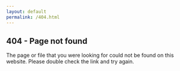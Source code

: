 ```yaml
---
layout: default
permalink: /404.html
---
```

## 404 - Page not found
The page or file that you were looking for could not be found on this website. Please double check the link and try again.

<!-- redirect to page creator if not exists -->
<script type="text/javascript">
/* DISABLE THIS STUFF
    var filename = window.location.pathname.split('/').pop();
    if (!filename.endsWith(".md"))
        filename+=".md";

    var url = '{{ site.github.repository_url }}/new/{{site.git_branch}}?filename={{ site.wiki_folder | default: 'wiki' }}/'+filename;
    window.location=url;
*/
</script>
